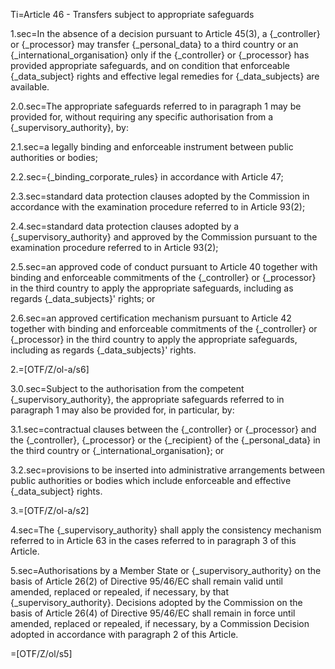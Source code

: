 Ti=Article 46 - Transfers subject to appropriate safeguards

1.sec=In the absence of a decision pursuant to Article 45(3), a {_controller} or {_processor} may transfer {_personal_data} to a third country or an {_international_organisation} only if the {_controller} or {_processor} has provided appropriate safeguards, and on condition that enforceable {_data_subject} rights and effective legal remedies for {_data_subjects} are available.

2.0.sec=The appropriate safeguards referred to in paragraph 1 may be provided for, without requiring any specific authorisation from a {_supervisory_authority}, by:

2.1.sec=a legally binding and enforceable instrument between public authorities or bodies;

2.2.sec={_binding_corporate_rules} in accordance with Article 47;

2.3.sec=standard data protection clauses adopted by the Commission in accordance with the examination procedure referred to in Article 93(2);

2.4.sec=standard data protection clauses adopted by a {_supervisory_authority} and approved by the Commission pursuant to the examination procedure referred to in Article 93(2);

2.5.sec=an approved code of conduct pursuant to Article 40 together with binding and enforceable commitments of the {_controller} or {_processor} in the third country to apply the appropriate safeguards, including as regards {_data_subjects}' rights; or

2.6.sec=an approved certification mechanism pursuant to Article 42 together with binding and enforceable commitments of the {_controller} or {_processor} in the third country to apply the appropriate safeguards, including as regards {_data_subjects}' rights.

2.=[OTF/Z/ol-a/s6]

3.0.sec=Subject to the authorisation from the competent {_supervisory_authority}, the appropriate safeguards referred to in paragraph 1 may also be provided for, in particular, by:

3.1.sec=contractual clauses between the {_controller} or {_processor} and the {_controller}, {_processor} or the {_recipient} of the {_personal_data} in the third country or {_international_organisation}; or

3.2.sec=provisions to be inserted into administrative arrangements between public authorities or bodies which include enforceable and effective {_data_subject} rights.

3.=[OTF/Z/ol-a/s2]

4.sec=The {_supervisory_authority} shall apply the consistency mechanism referred to in Article 63 in the cases referred to in paragraph 3 of this Article.

5.sec=Authorisations by a Member State or {_supervisory_authority} on the basis of Article 26(2) of Directive 95/46/EC shall remain valid until amended, replaced or repealed, if necessary, by that {_supervisory_authority}. Decisions adopted by the Commission on the basis of Article 26(4) of Directive 95/46/EC shall remain in force until amended, replaced or repealed, if necessary, by a Commission Decision adopted in accordance with paragraph 2 of this Article.

=[OTF/Z/ol/s5]
